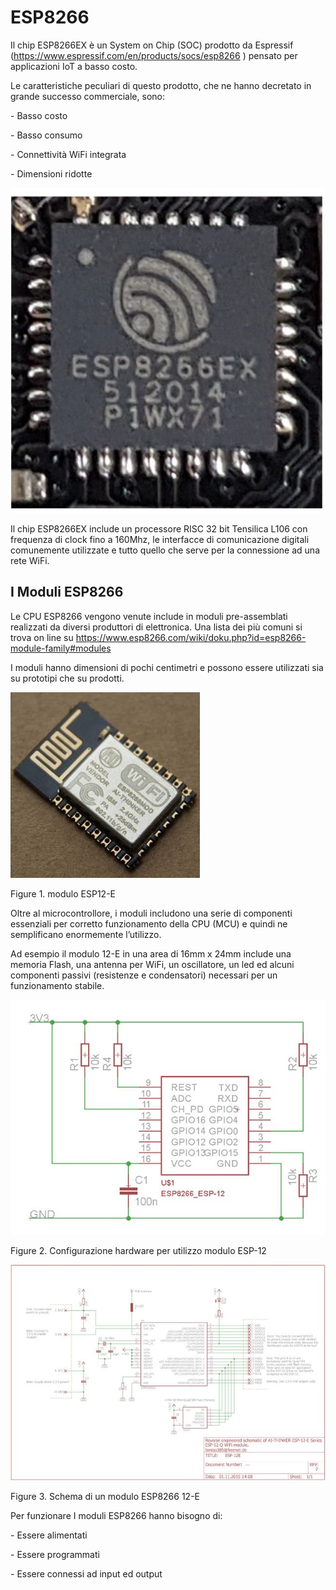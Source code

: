 # ESP8266

Il chip  ESP8266EX è un System on Chip (SOC) prodotto da Espressif (https://www.espressif.com/en/products/socs/esp8266 ) pensato per applicazioni IoT a basso costo.

Le caratteristiche peculiari di questo prodotto, che ne hanno decretato in grande successo commerciale, sono:

\-     Basso costo

\-     Basso consumo

\-     Connettività WiFi integrata

\-     Dimensioni ridotte

![img](../media/clip_image001.png)

Il chip ESP8266EX include un processore RISC 32 bit Tensilica L106 con frequenza di clock fino a 160Mhz, le interfacce di comunicazione digitali comunemente utilizzate e tutto quello che serve per la connessione ad una rete WiFi.

## I Moduli ESP8266

Le CPU ESP8266 vengono venute include in moduli pre-assemblati realizzati da diversi produttori di elettronica. Una lista dei più comuni si trova on line su https://www.esp8266.com/wiki/doku.php?id=esp8266-module-family#modules

I moduli hanno dimensioni di pochi centimetri e possono essere utilizzati sia su prototipi che su prodotti.

![img](../media/clip_image002.jpg)

Figure 1. modulo ESP12-E

Oltre al microcontrollore, i moduli includono una serie di componenti essenziali per corretto funzionamento della CPU (MCU) e quindi ne semplificano enormemente l’utilizzo.

Ad esempio il modulo 12-E in una area di 16mm x 24mm include una memoria Flash, una antenna per WiFi,  un oscillatore, un led ed alcuni componenti passivi (resistenze e condensatori) necessari per un funzionamento stabile.

![ESP improved stability](../media/clip_image002-16368002894271.jpg)

Figure 2. Configurazione hardware per utilizzo modulo ESP-12

 

 

![img](../media/clip_image004.jpg)

Figure 3. Schema di un modulo ESP8266 12-E

Per funzionare I moduli ESP8266 hanno bisogno di:

\-     Essere alimentati

\-     Essere programmati

\-     Essere connessi ad input ed output

